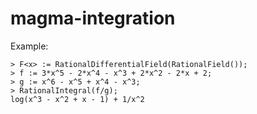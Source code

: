 # magma-integration

Example:
```
> F<x> := RationalDifferentialField(RationalField());
> f := 3*x^5 - 2*x^4 - x^3 + 2*x^2 - 2*x + 2;
> g := x^6 - x^5 + x^4 - x^3;
> RationalIntegral(f/g);
log(x^3 - x^2 + x - 1) + 1/x^2
```
